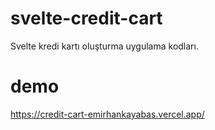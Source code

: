 # svelte-credit-cart
Svelte kredi kartı oluşturma uygulama kodları.

# demo
https://credit-cart-emirhankayabas.vercel.app/
